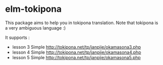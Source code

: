 # elm-tokipona

This package aims to help you in tokipona translation.
Note that tokipona is a very ambiguous language :)

It supports :
* lesson 3 Simple http://tokipona.net/tp/janpije/okamasona3.php
* lesson 4 Simple http://tokipona.net/tp/janpije/okamasona4.php
* lesson 5 Simple http://tokipona.net/tp/janpije/okamasona5.php
